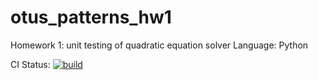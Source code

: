 # otus_patterns_hw1
Homework 1: unit testing of quadratic equation solver
Language: Python

CI Status: [![build](https://github.com/mihsamusev/otus_patterns_hw1/actions/workflows/build.yaml/badge.svg)](https://github.com/mihsamusev/otus_patterns_hw1/actions/workflows/build.yaml)
